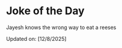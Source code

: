 # Joke of the Day

<!-- #joke -->
Jayesh knows the wrong way to eat a reeses

Updated on: [12/8/2025]
<!-- #jokeEnd -->